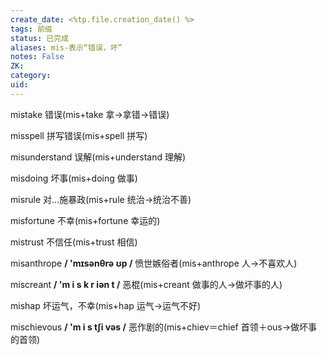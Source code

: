 ```yaml
---
create_date: <%tp.file.creation_date() %>
tags: 前缀
status: 已完成 
aliases: mis-表示“错误，坏”
notes: False
ZK: 
category: 
uid: 
---
```


mistake 错误(mis+take 拿→拿错→错误)

misspell 拼写错误(mis+spell 拼写)

misunderstand 误解(mis+understand 理解)

misdoing 坏事(mis+doing 做事)

misrule 对…施暴政(mis+rule 统治→统治不善)

misfortune 不幸(mis+fortune 幸运的)

mistrust 不信任(mis+trust 相信)

misanthrope **/ 'mɪsənθrə ʊp /** 愤世嫉俗者(mis+anthrope 人→不喜欢人)

miscreant **/ 'm i s k r iən t /** 恶棍(mis+creant 做事的人→做坏事的人)

mishap 坏运气，不幸(mis+hap 运气→运气不好) 

mischievous **/ 'm i s t∫i vəs /** 恶作剧的(mis+chiev＝chief 首领＋ous→做坏事的首领)